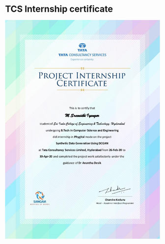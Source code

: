 # TCS Internship certificate
![Certificate](https://github.com/sree369nidhi/sree369nidhi.github.io/blob/master/TCS%20Intern%20certificate.jpeg)
